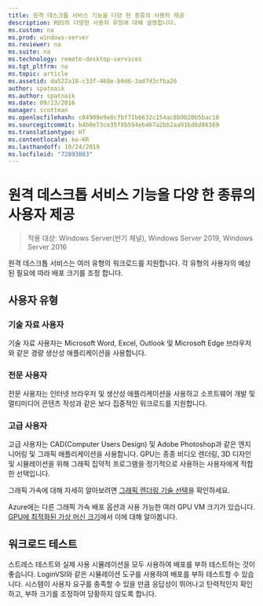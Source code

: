 ```yaml
---
title: 원격 데스크톱 서비스 기능을 다양 한 종류의 사용자 제공
description: RDS의 다양한 사용자 유형에 대해 설명합니다.
ms.custom: na
ms.prod: windows-server
ms.reviewer: na
ms.suite: na
ms.technology: remote-desktop-services
ms.tgt_pltfrm: na
ms.topic: article
ms.assetid: da522a18-c33f-468e-b9d6-3ad7d3cfba26
author: spatnaik
ms.author: spatnaik
ms.date: 09/23/2016
manager: scottman
ms.openlocfilehash: c04909e9e0cfbf71b6632c154ac8b9b20b5bac10
ms.sourcegitcommit: b4b0e73ce35f8b594eb467a2bb2aa91bd6d86369
ms.translationtype: HT
ms.contentlocale: ko-KR
ms.lasthandoff: 10/24/2019
ms.locfileid: "72893083"
---
```

# <a name="remote-desktop-services---cater-to-different-kinds-of-users"></a>원격 데스크톱 서비스 기능을 다양 한 종류의 사용자 제공

>적용 대상: Windows Server(반기 채널), Windows Server 2019, Windows Server 2016

원격 데스크톱 서비스는 여러 유형의 워크로드를 지원합니다. 각 유형의 사용자의 예상된 필요에 따라 배포 크기를 조정 합니다.

## <a name="types-of-users"></a>사용자 유형

### <a name="knowledge-user"></a>기술 자료 사용자

기술 자료 사용자는 Microsoft Word, Excel, Outlook 및 Microsoft Edge 브라우저와 같은 경량 생산성 애플리케이션을 사용합니다.

### <a name="professional-user"></a>전문 사용자

전문 사용자는 인터넷 브라우저 및 생산성 애플리케이션을 사용하고 소프트웨어 개발 및 멀티미디어 콘텐츠 작성과 같은 보다 집중적인 워크로드를 지원합니다.

### <a name="power-user"></a>고급 사용자

고급 사용자는 CAD(Computer Users Design) 및 Adobe Photoshop과 같은 엔지니어링 및 그래픽 애플리케이션을 사용합니다. GPU는 종종 비디오 렌더링, 3D 디자인 및 시뮬레이션을 위해 그래픽 집약적 프로그램을 정기적으로 사용하는 사용자에게 적합한 선택입니다.

그래픽 가속에 대해 자세히 알아보려면 [그래픽 렌더링 기술 선택](rds-graphics-virtualization.md)을 확인하세요.

Azure에는 다른 그래픽 가속 배포 옵션과 사용 가능한 여러 GPU VM 크기가 있습니다. [GPU에 최적화된 가상 머신 크기](https://docs.microsoft.com/azure/virtual-machines/windows/sizes-gpu)에서 이에 대해 알아봅니다.

## <a name="test-workload"></a>워크로드 테스트

스트레스 테스트와 실제 사용 시뮬레이션을 모두 사용하여 배포를 부하 테스트하는 것이 좋습니다. LoginVSI와 같은 시뮬레이션 도구를 사용하여 배포를 부하 테스트할 수 있습니다. 시스템이 사용자 요구를 충족할 수 있을 만큼 응답성이 뛰어나고 탄력적인지 확인하고, 부하 크기를 조정하여 당황하지 않도록 합니다.
